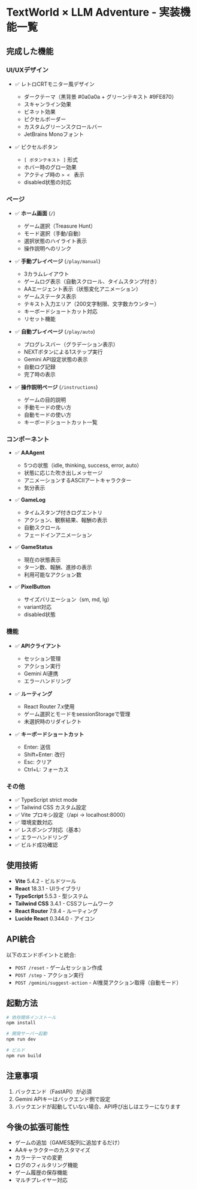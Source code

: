 # TextWorld × LLM Adventure - 実装機能一覧

## 完成した機能

### UI/UXデザイン

- ✅ レトロCRTモニター風デザイン
  - ダークテーマ（黒背景 #0a0a0a + グリーンテキスト #9FE870）
  - スキャンライン効果
  - ビネット効果
  - ピクセルボーダー
  - カスタムグリーンスクロールバー
  - JetBrains Monoフォント

- ✅ ピクセルボタン
  - `[ ボタンテキスト ]` 形式
  - ホバー時のグロー効果
  - アクティブ時の `> < ` 表示
  - disabled状態の対応

### ページ

- ✅ **ホーム画面** (`/`)
  - ゲーム選択（Treasure Hunt）
  - モード選択（手動/自動）
  - 選択状態のハイライト表示
  - 操作説明へのリンク

- ✅ **手動プレイページ** (`/play/manual`)
  - 3カラムレイアウト
  - ゲームログ表示（自動スクロール、タイムスタンプ付き）
  - AAエージェント表示（状態変化アニメーション）
  - ゲームステータス表示
  - テキスト入力エリア（200文字制限、文字数カウンター）
  - キーボードショートカット対応
  - リセット機能

- ✅ **自動プレイページ** (`/play/auto`)
  - プログレスバー（グラデーション表示）
  - NEXTボタンによる1ステップ実行
  - Gemini API設定状態の表示
  - 自動ログ記録
  - 完了時の表示

- ✅ **操作説明ページ** (`/instructions`)
  - ゲームの目的説明
  - 手動モードの使い方
  - 自動モードの使い方
  - キーボードショートカット一覧

### コンポーネント

- ✅ **AAAgent**
  - 5つの状態（idle, thinking, success, error, auto）
  - 状態に応じた吹き出しメッセージ
  - アニメーションするASCIIアートキャラクター
  - 気分表示

- ✅ **GameLog**
  - タイムスタンプ付きログエントリ
  - アクション、観察結果、報酬の表示
  - 自動スクロール
  - フェードインアニメーション

- ✅ **GameStatus**
  - 現在の状態表示
  - ターン数、報酬、進捗の表示
  - 利用可能なアクション数

- ✅ **PixelButton**
  - サイズバリエーション（sm, md, lg）
  - variant対応
  - disabled状態

### 機能

- ✅ **APIクライアント**
  - セッション管理
  - アクション実行
  - Gemini AI連携
  - エラーハンドリング

- ✅ **ルーティング**
  - React Router 7.x使用
  - ゲーム選択とモードをsessionStorageで管理
  - 未選択時のリダイレクト

- ✅ **キーボードショートカット**
  - Enter: 送信
  - Shift+Enter: 改行
  - Esc: クリア
  - Ctrl+L: フォーカス

### その他

- ✅ TypeScript strict mode
- ✅ Tailwind CSS カスタム設定
- ✅ Vite プロキシ設定（/api → localhost:8000）
- ✅ 環境変数対応
- ✅ レスポンシブ対応（基本）
- ✅ エラーハンドリング
- ✅ ビルド成功確認

## 使用技術

- **Vite** 5.4.2 - ビルドツール
- **React** 18.3.1 - UIライブラリ
- **TypeScript** 5.5.3 - 型システム
- **Tailwind CSS** 3.4.1 - CSSフレームワーク
- **React Router** 7.9.4 - ルーティング
- **Lucide React** 0.344.0 - アイコン

## API統合

以下のエンドポイントと統合:

- `POST /reset` - ゲームセッション作成
- `POST /step` - アクション実行
- `POST /gemini/suggest-action` - AI推奨アクション取得（自動モード）

## 起動方法

```bash
# 依存関係インストール
npm install

# 開発サーバー起動
npm run dev

# ビルド
npm run build
```

## 注意事項

1. バックエンド（FastAPI）が必須
2. Gemini APIキーはバックエンド側で設定
3. バックエンドが起動していない場合、API呼び出しはエラーになります

## 今後の拡張可能性

- ゲームの追加（GAMES配列に追加するだけ）
- AAキャラクターのカスタマイズ
- カラーテーマの変更
- ログのフィルタリング機能
- ゲーム履歴の保存機能
- マルチプレイヤー対応
